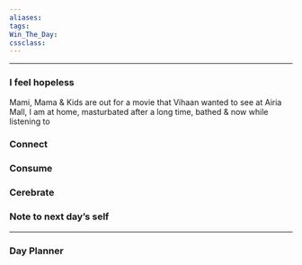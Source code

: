 ```yaml
---
aliases:  
tags:
Win_The_Day:  
cssclass:
---
```

---

### I feel hopeless 
Mami, Mama & Kids are out for a movie that Vihaan wanted to see at Airia Mall, I am at home, masturbated after a long time, bathed & now while listening to 
### Connect 
### Consume
### Cerebrate
### Note to next day’s self
--- 
### Day Planner

